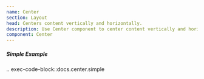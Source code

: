 ```yaml
---
name: Center
section: Layout
head: Centers content vertically and horizontally.
description: Use Center component to center content vertically and horizontally.
component: Center
---
```


##### Simple Example

.. exec-code-block::docs.center.simple
